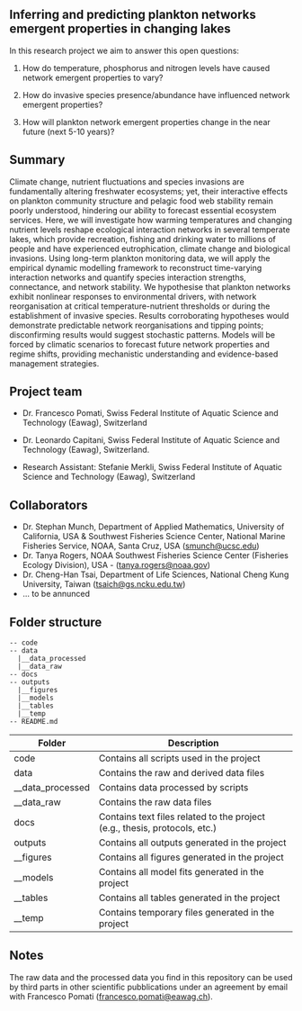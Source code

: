 ## Inferring and predicting plankton networks emergent properties in changing lakes

In this research project we aim to answer this open questions: 

1. How do temperature, phosphorus and nitrogen levels have caused network emergent properties to vary?

2. How do invasive species presence/abundance have  influenced network emergent properties?

3. How will plankton network emergent properties change in the near future (next 5-10 years)? 

## Summary

Climate change, nutrient fluctuations and species invasions are fundamentally altering freshwater ecosystems; yet, their interactive effects on plankton community structure and pelagic food web stability remain poorly understood, hindering our ability to forecast essential ecosystem services. Here, we will investigate how warming temperatures and changing nutrient levels reshape ecological interaction networks in several temperate lakes, which provide recreation, fishing and drinking water to millions of people and have experienced eutrophication, climate change and biological invasions. Using long-term plankton monitoring data, we will apply the empirical dynamic modelling framework to reconstruct time-varying interaction networks and quantify species interaction strengths, connectance, and network stability. We hypothesise that plankton networks exhibit nonlinear responses to environmental drivers, with network reorganisation at critical temperature-nutrient thresholds or during the establishment of invasive species. Results corroborating hypotheses would demonstrate predictable network reorganisations and tipping points; disconfirming results would suggest stochastic patterns. Models will be forced by climatic scenarios to forecast future network properties and regime shifts, providing mechanistic understanding and evidence-based management strategies.

## Project team 

-   Dr. Francesco Pomati, Swiss Federal Institute of Aquatic Science and Technology (Eawag), Switzerland

-   Dr. Leonardo Capitani, Swiss Federal Institute of Aquatic Science and Technology (Eawag), Switzerland.

-   Research Assistant: Stefanie Merkli, Swiss Federal Institute of Aquatic Science and Technology (Eawag), Switzerland

## Collaborators

- Dr. Stephan Munch, Department of Applied Mathematics, University of California, USA & Southwest Fisheries Science Center, National Marine Fisheries Service, NOAA, Santa Cruz, USA (smunch@ucsc.edu)
- Dr. Tanya Rogers, NOAA Southwest Fisheries Science Center (Fisheries Ecology Division), USA -  (tanya.rogers@noaa.gov)
- Dr. Cheng-Han Tsai, Department of Life Sciences, National Cheng Kung University, Taiwan (tsaich@gs.ncku.edu.tw)
- ... to be annunced
  
## Folder structure

```
-- code
-- data
  |__data_processed
  |__data_raw
-- docs
-- outputs
  |__figures
  |__models
  |__tables
  |__temp
-- README.md

``` 

|Folder            | Description                                                                | 
|------------------|----------------------------------------------------------------------------|
| code             | Contains all scripts used in the project                                   |
| data             | Contains the raw and derived data files                                    |
| __data_processed | Contains data processed by scripts                                         |
| __data_raw       | Contains the raw data files                                                |
| docs             | Contains text files related to the project (e.g., thesis, protocols, etc.) |                                |
| outputs          | Contains all outputs generated in the project                              |
| __figures        | Contains all figures generated in the project                              |
| __models         | Contains all model fits generated in the project                           |
| __tables         | Contains all tables generated in the project                               |
| __temp         | Contains temporary files generated in the project                          |

## Notes
The raw data and the processed data you find in this repository can be used by third parts in other scientific pubblications under an agreement by email with Francesco Pomati (francesco.pomati@eawag.ch). 
